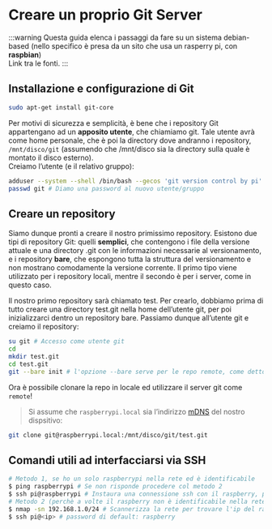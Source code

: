 # Creare un proprio Git Server
:::warning
Questa guida elenca i passaggi da fare su un sistema debian-based (nello specifico è presa da un sito che usa un rasperry pi, con **raspbian**)<br>
Link tra le fonti.
:::

## Installazione e configurazione di Git
```sh
sudo apt-get install git-core
```
Per motivi di sicurezza e semplicità, è bene che i repository Git appartengano ad un **apposito utente**, che chiamiamo git. Tale utente avrà come home personale, che è poi la directory dove andranno i repository, `/mnt/disco/git` (assumendo che /mnt/disco sia la directory sulla quale è montato il disco esterno).<br>
Creiamo l’utente (e il relativo gruppo):
```sh
adduser --system --shell /bin/bash --gecos 'git version control by pi' --group --home /mnt/disco/git git
passwd git # Diamo una password al nuovo utente/gruppo
```

## Creare un repository

Siamo dunque pronti a creare il nostro primissimo repository. Esistono due tipi di repository Git: quelli **semplici**, che contengono i file della versione attuale e una directory .git con le informazioni necessarie al versionamento, e i repository **bare**, che espongono tutta la struttura del versionamento e non mostrano comodamente la versione corrente. Il primo tipo viene utilizzato per i repository locali, mentre il secondo è per i server, come in questo caso.<br>

Il nostro primo repository sarà chiamato test. Per crearlo, dobbiamo prima di tutto creare una directory test.git nella home dell’utente git, per poi inizializzarci dentro un repository bare. Passiamo dunque all’utente git e creiamo il repository:
```sh
su git # Accesso come utente git
cd
mkdir test.git
cd test.git
git --bare init # l'opzione --bare serve per le repo remote, come detto sopra
```
Ora è possibile clonare la repo in locale ed utilizzare il server git come `remote`!
> Si assume che `raspberrypi.local` sia l’indirizzo [mDNS](https://en.wikipedia.org/wiki/Multicast_DNS) del nostro dispsitivo:
```sh
git clone git@raspberrypi.local:/mnt/disco/git/test.git
```

## Comandi utili ad interfacciarsi via SSH
```sh
# Metodo 1, se ho un solo raspberrypi nella rete ed è identificabile
$ ping raspberrypi # Se non risponde procedere col metodo 2
$ ssh pi@raspberrypi # Instaura una connessione ssh con il raspberry, password di default: raspberry
# Metodo 2 (perchè a volte il raspberry non è identificabile nella rete come raspberry o raspberrypi)
$ nmap -sn 192.168.1.0/24 # Scannerizza la rete per trovare l'ip del raspberry pi
$ ssh pi@<ip> # password di default: raspberry
```
